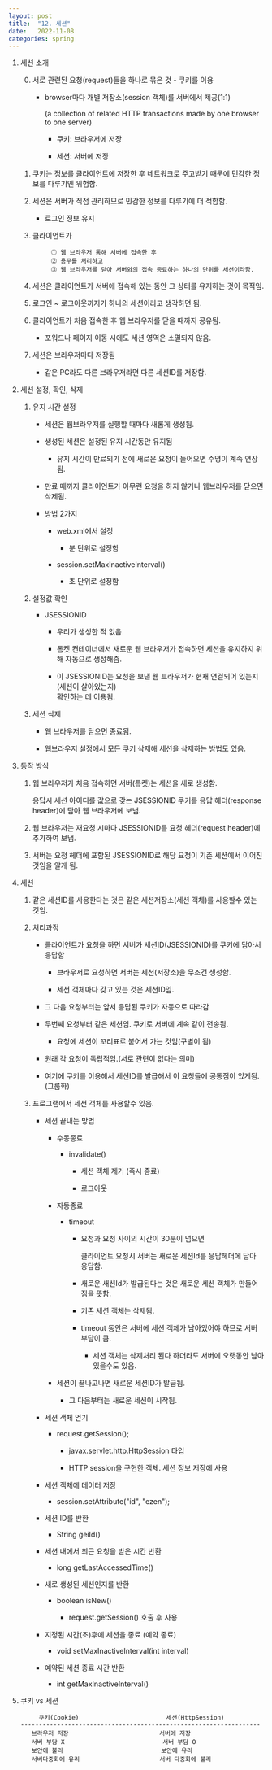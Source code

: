 ```yaml
---
layout: post
title:  "12. 세션"
date:   2022-11-08
categories: spring
---
```

1. 세션 소개

    0) 서로 관련된 요청(request)들을 하나로 묶은 것 - 쿠키를 이용

        - browser마다 개별 저장소(session 객체)를 서버에서 제공(1:1)

          (a collection of related HTTP transactions 
           made by one browser to one server)

            - 쿠키: 브라우저에 저장

            - 세션: 서버에 저장

    1) 쿠키는 정보를 클라이언트에 저장한 후 네트워크로 주고받기 때문에
       민감한 정보를 다루기엔 위험함.

    2) 세션은 서버가 직접 관리하므로 민감한 정보를 다루기에 더 적합함.

        - 로그인 정보 유지 

    3) 클라이언트가 
    
                ⓵ 웹 브라우저 통해 서버에 접속한 후
                ⓶ 용무를 처리하고
                ⓷ 웹 브라우저를 닫아 서버와의 접속 종료하는 하나의 단위를 세션이라함.


    4) 세션은 클라이언트가 서버에 접속해 있는 동안 그 상태를 유지하는 것이 목적임.

    5) 로그인 ~ 로그아웃까지가 하나의 세션이라고 생각하면 됨.

    6) 클라이언트가 처음 접속한 후 웹 브라우저를 닫을 때까지 공유됨.

        - 포워드나 페이지 이동 시에도 세션 영역은 소멸되지 않음.

    7) 세션은 브라우저마다 저장됨

        - 같은 PC라도 다른 브라우저라면 다른 세션ID를 저장함.

2. 세션 설정, 확인, 삭제

    1) 유지 시간 설정

        - 세션은 웹브라우저를 실행할 때마다 새롭게 생성됨.

        - 생성된 세션은 설정된 유지 시간동안 유지됨 

            - 유지 시간이 만료되기 전에 새로운 요청이 들어오면 수명이 계속 연장됨.

        - 만료 때까지 클라이언트가 아무런 요청을 하지 않거나
          웹브라우저를 닫으면 삭제됨.     

        - 방법 2가지

            - web.xml에서 설정

                - 분 단위로 설정함

            - session.setMaxInactiveInterval()

                - 초 단위로 설정함    

    2) 설정값 확인 

        - JSESSIONID

            - 우리가 생성한 적 없음

            - 톰켓 컨테이너에서 새로운 웹 브라우저가 접속하면 세션을 유지하지 위해
              자동으로 생성해줌.

            - 이 JSESSIONID는 요청을 보낸 웹 브라우저가 현재 연결되어 있는지(세션이 살아있는지)  
              확인하는 데 이용됨.

    3) 세션 삭제 

        - 웹 브라우저를 닫으면 종료됨.     

        - 웹브라우저 설정에서 모든 쿠키 삭제해 세션을 삭제하는 방법도 있음.  

3. 동작 방식 

    1) 웹 브라우저가 처음 접속하면 서버(톰켓)는 세션을 새로 생성함.

       응답시 세션 아이디를 값으로 갖는 JSESSIONID 쿠키를 응답 헤더(response header)에
       담아 웹 브라우저에 보냄.

    2) 웹 브라우저는 재요청 시마다 JSESSIONID를 요청 헤더(request header)에 추가하여
       보냄.  

    3) 서버는 요청 헤더에 포함된 JSESSIONID로 해당 요청이 기존 세션에서 이어진 것임을
       알게 됨.    

4. 세션 

    1) 같은 세션ID를 사용한다는 것은 같은 세션저장소(세션 객체)를 사용할수 있는 것임.

    2) 처리과정

        - 클라이언트가 요청을 하면 서버가 세션ID(JSESSIONID)를 쿠키에 담아서 응답함

            - 브라우저로 요청하면 서버는 세션(저장소)을 무조건 생성함.

            - 세션 객체마다 갖고 있는 것은 세션ID임.

        - 그 다음 요청부터는 앞서 응답된 쿠키가 자동으로 따라감 

        - 두번째 요청부터 같은 세션임. 쿠키로 서버에 계속 같이 전송됨.

            - 요청에 세션이 꼬리표로 붙어서 가는 것임(구별이 됨)

        - 원래 각 요청이 독립적임.(서로 관련이 없다는 의미)

        - 여기에 쿠키를 이용해서 세션ID를 발급해서 이 요청들에 공통점이 있게됨.(그룹화)

    3) 프로그램에서 세션 객체를 사용할수 있음. 

        - 세션 끝내는 방법

            - 수동종료

                - invalidate() 

                    - 세션 객체 제거 (즉시 종료)

                    - 로그아웃 

            - 자동종료       

                - timeout 

                    - 요청과 요청 사이의 시간이 30분이 넘으면 

                      클라이언트 요청시 서버는 새로운 세션Id를 응답헤더에 담아 응답함.

                    - 새로운 새션Id가 발급된다는 것은 새로운 세션 객체가 만들어짐을 뜻함.
                    
                    - 기존 세션 객체는 삭제됨.
                    
                    - timeout 동안은 서버에 세션 객체가 남아있어야 하므로 서버 부담이 큼.

                        - 세션 객체는 삭제처리 된다 하더라도 서버에 오랫동안 남아있을수도 있음.  

            - 세션이 끝나고나면 새로운 세션ID가 발급됨.

                - 그 다음부터는 새로운 세션이 시작됨. 

        - 세션 객체 얻기

            - request.getSession();

                - javax.servlet.http.HttpSession 타입

                - HTTP session을 구현한 객체. 세션 정보 저장에 사용

        - 세션 객체에 데이터 저장

            - session.setAttribute("id", "ezen"); 

        - 세션 ID를 반환

            - String geiId()

        - 세션 내에서 최근 요청을 받은 시간 반환

            - long getLastAccessedTime()            

        - 새로 생성된 세션인지를 반환

            - boolean isNew()           

                - request.getSession() 호출 후 사용  

        - 지정된 시간(초)후에 세션을 종료 (예약 종료)

            - void setMaxInactiveInterval(int interval)

        - 예약된 세션 종료 시간 반환 

            - int getMaxInactiveInterval()

5. 쿠키 vs 세션 


            쿠키(Cookie)                        세션(HttpSession)
       ------------------------------------------------------------------
          브라우저 저장                         서버에 저장 
          서버 부담 X                           서버 부담 O 
          보안에 불리                           보안에 유리 
          서버다중화에 유리                      서버 다중화에 불리        

